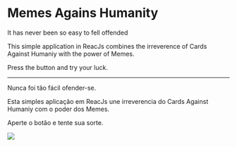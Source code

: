 Memes Agains Humanity
=======================

It has never been so easy to fell offended

This simple application in ReacJs combines the irreverence of Cards Against Humaniy with the power of Memes.

Press the button and try your luck.

<hr>

Nunca foi tão fácil ofender-se. 

Esta simples aplicação em ReacJs une irreverencia do Cards Against Humaniy com o poder dos Memes.

Aperte o botão e tente sua sorte.


<img src="https://i.ibb.co/44dxyQW/meme.png" />
